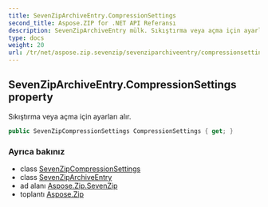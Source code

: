 ```yaml
---
title: SevenZipArchiveEntry.CompressionSettings
second_title: Aspose.ZIP for .NET API Referansı
description: SevenZipArchiveEntry mülk. Sıkıştırma veya açma için ayarları alır.
type: docs
weight: 20
url: /tr/net/aspose.zip.sevenzip/sevenziparchiveentry/compressionsettings/
---
```

## SevenZipArchiveEntry.CompressionSettings property

Sıkıştırma veya açma için ayarları alır.

```csharp
public SevenZipCompressionSettings CompressionSettings { get; }
```

### Ayrıca bakınız

* class [SevenZipCompressionSettings](../../../aspose.zip.saving/sevenzipcompressionsettings/)
* class [SevenZipArchiveEntry](../)
* ad alanı [Aspose.Zip.SevenZip](../../sevenziparchiveentry/)
* toplantı [Aspose.Zip](../../../)


